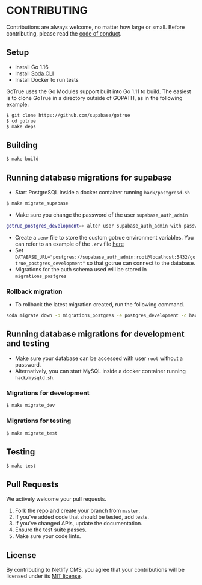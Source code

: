 # CONTRIBUTING

Contributions are always welcome, no matter how large or small. Before contributing,
please read the [code of conduct](CODE_OF_CONDUCT.md).

## Setup

* Install Go 1.16
* Install [Soda CLI](https://gobuffalo.io/en/docs/db/toolbox)
* Install Docker to run tests

GoTrue uses the Go Modules support built into Go 1.11 to build. The easiest is to clone GoTrue in a directory outside of GOPATH, as in the following example:

```sh
$ git clone https://github.com/supabase/gotrue
$ cd gotrue
$ make deps
```

## Building

```sh
$ make build
```

## Running database migrations for supabase
- Start PostgreSQL inside a docker container running `hack/postgresd.sh`
```sh
$ make migrate_supabase
```
- Make sure you change the password of the user `supabase_auth_admin` 
```sh
gotrue_postgres_development=> alter user supabase_auth_admin with password 'PASSWORD';
```
- Create a `.env` file to store the custom gotrue environment variables. You can refer to an example of the `.env` file [here](hack/test.env)
- Set `DATABASE_URL="postgres://supabase_auth_admin:root@localhost:5432/gotrue_postgres_development"` so that gotrue can connect to the database.
- Migrations for the auth schema used will be stored in `migrations_postgres`

### Rollback migration
- To rollback the latest migration created, run the following command. 
```sh
soda migrate down -p migrations_postgres -e postgres_development -c hack/database.yml -d
```

## Running database migrations for development and testing

- Make sure your database can be accessed with user `root` without a password.
- Alternatively, you can start MySQL inside a docker container running `hack/mysqld.sh`.

### Migrations for development

```sh
$ make migrate_dev
```

### Migrations for testing

```sh
$ make migrate_test
```

## Testing

```sh
$ make test
```

## Pull Requests

We actively welcome your pull requests.

1. Fork the repo and create your branch from `master`.
2. If you've added code that should be tested, add tests.
3. If you've changed APIs, update the documentation.
4. Ensure the test suite passes.
5. Make sure your code lints.

## License

By contributing to Netlify CMS, you agree that your contributions will be licensed
under its [MIT license](LICENSE).
